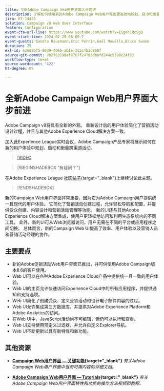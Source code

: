 ```yaml
---
title: 全新Adobe Campaign Web用户界面大步前进
description: 了解如何使用新的Adobe Campaign Web用户界面更高效地规划、启动和衡量跨渠道营销策略，包括电子邮件营销和社交媒体营销。
jira: KT-14433
solution: Campaign v8 Web User Interface
feature: Configuration
event-cta-url-live: https://www.youtube.com/watch?v=ESgehCRcSgQ
event-start-time: 2024-02-29 08:00-7
event-guests: Sandra Hausmann,Eric Perrin,Gaël Mouëllo,Bruce Swann
duration: 25
exl-id: 636d8bf5-80d9-406b-ab1e-3d5c4b1c8b8f
source-git-commit: 0b2f63198af8767f24783dbafd244c9398c24f33
workflow-type: tm+mt
source-wordcount: '422'
ht-degree: 0%

---
```


# 全新Adobe Campaign Web用户界面大步前进

Adobe Campaign v8将具有全新的外观。 重新设计后的用户体验简化了营销活动设计过程，并且与其他Adobe Experience Cloud解决方案一致。

加入此Experience League实时会议，Adobe Campaign产品专家将展示如何在新的用户体验中规划、启动和衡量跨渠道活动。

>[!VIDEO](https://video.tv.adobe.com/v/3427258/?quality=12&learn=on)

>[!BEGINSHADEBOX “有疑问？”]

在Adobe Experience League [社区帖子](https://experienceleaguecommunities.adobe.com/t5/adobe-campaign-classic/experience-league-live-post-session-discussion-leaping-ahead/m-p/656893#M2671){target="_blank"}上继续讨论此主题。

>[!ENDSHADEBOX]

新的Campaign Web用户界面非常重要，因为它为Adobe Campaign用户提供统一且现代的用户体验。 它简化了营销活动创建过程，允许轻松导航和配置，并提供受众创建、内容设计和营销活动管理等功能。 新的UI还与其他Adobe Experience Cloud解决方案集成，使用户更轻松地访问和利用生态系统内的不同工具。 此外，新的UI可从Web浏览器访问，用户无需在不同的平台或应用程序之间切换。 总体而言，新的Campaign Web UI提高了效率、用户体验以及营销人员和营销活动经理的协作。

## 主要要点

* 新的Adobe促销活动Web用户界面已推出，并可供使用Adobe Campaign版本8.6的客户使用。
* Web UI可以在各种Adobe Experience Cloud产品中提供统一且一致的用户体验。
* Web UI的主页允许快速访问Experience Cloud中的所有应用程序，并提供通知和支持选项。
* Web UI简化了创建受众、定义营销活动和设计电子邮件内容的过程。
* Web UI允许集成第三方数据库，并提供对Adobe Experience Platform和Adobe Analytics的访问。
* 在Web UI中，JavaScript活动尚不可编辑，但仍可以执行和查看。
* Web UI支持使用预定义过滤器，并允许自定义Explorer导航。
* Web UI不断更新以具有新特性和新功能。


## 其他资源

* **[Campaign Web用户界面 — 关键功能](https://experienceleague.adobe.com/docs/campaign-web/v8/whats-new.html?lang=zh-Hans){target="_blank"}**
  *有关Adobe Campaign Web用户界面中当前可用内容的详细文档。*

* **[Adobe Campaign Web用户界面 — Tutorials](https://experienceleague.adobe.com/docs/campaign-web-learn/tutorials/overview.html?lang=en){target="_blank"}**
  *有关Adobe Campaign Web用户界面特性和功能的操作方法视频和教程。*

